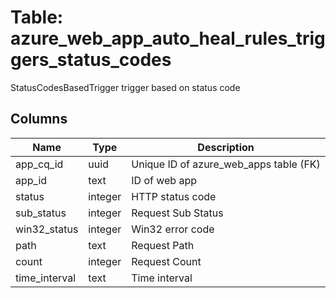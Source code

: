 
# Table: azure_web_app_auto_heal_rules_triggers_status_codes
StatusCodesBasedTrigger trigger based on status code
## Columns
| Name        | Type           | Description  |
| ------------- | ------------- | -----  |
|app_cq_id|uuid|Unique ID of azure_web_apps table (FK)|
|app_id|text|ID of web app|
|status|integer|HTTP status code|
|sub_status|integer|Request Sub Status|
|win32_status|integer|Win32 error code|
|path|text|Request Path|
|count|integer|Request Count|
|time_interval|text|Time interval|
